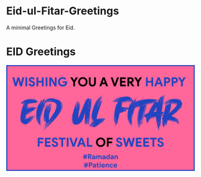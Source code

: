 # Eid-ul-Fitar-Greetings
A minimal Greetings for Eid.
# EID Greetings
<img src = "https://raw.githubusercontent.com/AhmedRaja1/Eid-ul-Fitar-Greetings/master/eid-github.png">

